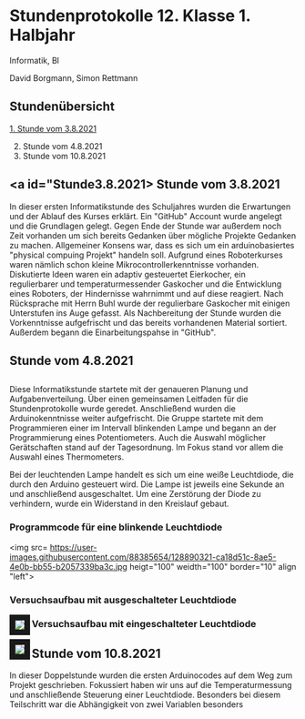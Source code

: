 # Stundenprotokolle 12. Klasse 1. Halbjahr 

Informatik, Bl

David Borgmann, Simon Rettmann

## Stundenübersicht

<a href="#Stundevom3.8.2021"> 1. Stunde vom 3.8.2021 </a>

2. Stunde vom 4.8.2021
3. Stunde vom 10.8.2021

## <h2> <a id="Stunde3.8.2021> Stunde vom 3.8.2021 </a> </h2>
In dieser ersten Informatikstunde des Schuljahres wurden die Erwartungen und der Ablauf des Kurses erklärt. Ein "GitHub" Account wurde angelegt und die Grundlagen gelegt. Gegen Ende der Stunde war außerdem noch Zeit vorhanden um sich bereits Gedanken über mögliche Projekte Gedanken zu machen. Allgemeiner Konsens war, dass es sich um ein arduinobasiertes "physical compuing Projekt" handeln soll. Aufgrund eines Roboterkurses waren nämlich schon kleine Mikrocontrollerkenntnisse vorhanden. Diskutierte Ideen waren ein adaptiv gesteuertet Eierkocher, ein regulierbarer und temperaturmessender Gaskocher und die Entwicklung eines Roboters, der Hindernisse wahrnimmt und auf diese reagiert. Nach Rücksprache mit Herrn Buhl wurde der regulierbare Gaskocher mit einigen Unterstufen ins Auge gefasst. Als Nachbereitung der Stunde wurden die Vorkenntnisse aufgefrischt und das bereits vorhandenen Material sortiert. Außerdem begann die Einarbeitungspahse in "GitHub". 

## <h2> Stunde vom 4.8.2021 <h2>
Diese Informatikstunde startete mit der genaueren Planung und Aufgabenverteilung. Über einen gemeinsamen Leitfaden für die Stundenprotokolle wurde geredet. Anschließend wurden die Arduinokenntnisse weiter aufgefrischt. Die Gruppe startete mit dem Programmieren einer im Intervall blinkenden Lampe und begann an der Programmierung eines Potentiometers. Auch die Auswahl möglicher Gerätschaften stand auf der Tagesordnung. Im Fokus stand vor allem die Auswahl eines Thermometers. 
  
Bei der leuchtenden Lampe handelt es sich um eine weiße Leuchtdiode, die durch den Arduino gesteuert wird. Die Lampe ist jeweils eine Sekunde an und anschließend ausgeschaltet. Um eine Zerstörung der Diode zu verhindern, wurde ein Widerstand in den Kreislauf gebaut. 
  
### Programmcode für eine blinkende Leuchtdiode
<img src= https://user-images.githubusercontent.com/88385654/128890321-ca18d51c-8ae5-4e0b-bb55-b2057339ba3c.jpg heigt="100" weidth="100" border="10" align "left">
  
### Versuchsaufbau mit ausgeschalteter Leuchtdiode
<img src= https://user-images.githubusercontent.com/88385654/128383857-b48c9321-e1f8-49d3-ad0a-d812d0911ad0.jpg heigt="100" weidth="100" border="10" align="left">

  
### Versuchsaufbau mit eingeschalteter Leuchtdiode
<img src= https://user-images.githubusercontent.com/88385654/128383828-eeb82b61-0753-48aa-b36b-35d966454e42.jpg heigt="100" weidth="100" border="10" align="left">

  
  
## <h2> Stunde vom 10.8.2021
In dieser Doppelstunde wurden die ersten Arduinocodes auf dem Weg zum Projekt geschrieben. Fokussiert haben wir uns auf die Temperaturmessung und anschließende Steuerung einer Leuchtdiode. Besonders bei diesem Teilschritt war die Abhängigkeit von zwei Variablen besonders 


